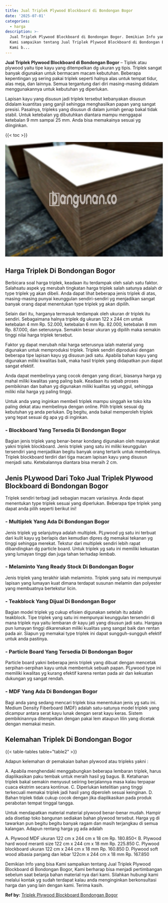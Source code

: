```yaml
---
title: Jual Triplek Plywood Blockboard di Bondongan Bogor
date: '2025-07-01'
categories:
  - harga
description: >-
  Jual Triplek Plywood Blockboard di Bondongan Bogor. Demikian Info yang bisa
  Kami sampaikan tentang Jual Triplek Plywood Blockboard di Bondongan Bogor,
  Kami b...
---
```


**Jual Triplek Plywood Blockboard di Bondongan Bogor** – Tiplek atau plywood yaitu tipe kayu yang ditempelkan dg ukuran yg tipis. Triplek sangat banyak digunakan untuk bermacam macam kebutuhan. Beberapa kepentingan yg sering pakai triplek seperti halnya alas untuk tempat tidur, alas meja, dan lainnya. Semua tergantung dari diri masing-masing didalam menggunakannya untuk kebutuhan yg diperlukan.

Lapisan kayu yang disusun jadi triplek tersebut kebanyakan disusun didalam kuantitas yang ganjil sehingga menghasilkan papan yang sangat presisi. Pasalnya, tripleks yang disusun di dalam jumlah genap bakal tidak stabil. Untuk ketebalan yg dibutuhkan diantara mampu menggapai ketebalan 9 mm sampai 25 mm. Anda bisa memakainya sesuai yg diinginkan.

{{< toc >}}

![Jual Triplek Plywood Blockboard di Bondongan Bogor](/images/jual-triplek-murah-38.png)

## Harga Triplek Di Bondongan Bogor

Berbicara soal harga triplek, keadaan itu terdampak oleh salah satu faktor. Salahsatu aspek yg merubah tingkatan harga triplek salah satunya adalah dr type triplek yg akan dibeli. Anda dapat lihat beberapa jenis triplek di atas, masing-masing punyai keunggulan sendiri-sendiri yg menjadikan sangat banyak orang dapat menentukan type triplek yg akan dipilih.

Selain dari itu, harganya termasuk terdampak oleh ukuran dr triplek itu sendiri. Sebagaimana halnya triplek dg ukuran 122 x 244 cm untuk ketebalan 4 mm Rp. 52.000, ketebalan 6 mm Rp. 82.000, ketebalan 8 mm Rp. 87.000, dan seterusnya. Semakin besar ukuran yg dipilih maka semakin tinggi nilai harga triplek tersebut.

Faktor yg dapat merubah nilai harga seterusnya ialah material yang digunakan untuk memproduksi triplek. Triplek sendiri diproduksi dengan beberapa tipe lapisan kayu yg disusun jadi satu. Apabila bahan kayu yang digunakan miliki kwalitas baik, maka hasil triplek yang didapatkan pun dapat sangat efektif.

Anda dapat membelinya yang cocok dengan yang dicari, biasanya harga yg mahal miliki kwalitas yang paling baik. Keadaan itu sebab proses pembikinan dan bahan yg digunakan miliki kualitas yg unggul, sehingga miliki nilai harga yg paling tinggi.

Untuk anda yang inginkan membeli triplek mampu singgah ke toko kita paling dekat atau membelinya dengan online. Pilih triplek sesuai dg kebutuhan yg anda perlukan. Dg begitu, anda bakal memperoleh triplek yang tepat sesuai dg apa yg di inginkan.

### \- Blockboard Yang Tersedia Di Bondongan Bogor

Bagian jenis triplek yang benar-benar kondang digunakan oleh masyarakat yakni triplek blockboard. Jenis triplek yang satu ini miliki keunggulan tersendiri yang menjadikan begitu banyak orang tertarik untuk membelinya. Triplek blockboard terdiri dari tiga macam lapisan kayu yang disusun menjadi satu. Ketebalannya diantara bisa meraih 2 cm.

## Jenis PLywood Dari Toko Jual Triplek Plywood Blockboard di Bondongan Bogor

Triplek sendiri terbagi jadi sebagian macam variasinya. Anda dapat menentukan type triplek sesuai yang diperlukan. Beberapa tipe triplek yang dapat anda pilih seperti berikut ini!

### \- Multiplek Yang Ada Di Bondongan Bogor

Jenis triplek yg selanjutnya adalah multiplek. PLywood yg satu ini terbuat dari kulit kayu yg berlapis dan kemudian dipres dg memakai tekanan yg tinggi sehingga merekat. Tekstur dari multiplek sendiri lebih rapat dibandingkan dg particle board. Untuk triplek yg satu ini memiliki kekuatan yang lumayan tinggi dan juga tahan terhadap lembab.

### \- Melaminto Yang Ready Stock Di Bondongan Bogor

Jenis triplek yang terakhir ialah melaminto. Triplek yang satu ini mempunyai lapisan yang lumayan kuat dimana terdapat susunan melamin dan polyester yang membuatnya bertekstur licin.

### \- Teakblock Yang Dijual Di Bondongan Bogor

Bagian model triplek yg cukup efisien digunakan setelah itu adalah teakblock. Tipe triplek yang satu ini mempunyai keunggulan tersendiri di mana triplek nya yaitu lembaran dr kayu jati yang disusun jadi satu. Hargaya pun lumayan tinggi dikarenakan miliki kualitas yang sangat baik dan rentan pada air. Siapun yg memakai type triplek ini dapat sungguh-sungguh efektif untuk anda pastinya.

### \- Particle Board Yang Tersedia Di Bondongan Bogor

Particle board yakni beberapa jenis triplek yang dibuat dengan mencetak serpihan-serpihan kayu untuk membentuk sebuah papan. PLywood type ini memiliki kwalitas yg kurang efektif karena rentan pada air dan kekuatan dukungan yg sangat rendah.

### \- MDF Yang Ada Di Bondongan Bogor

Bagi anda yang sedang mencari triplek bisa menentukan jenis yg satu ini. Medium Density Fiberboard (MDF) adalah satu-satunya model triplek yang dicampur antara serat kayu lunak dengan serat kayu keras. Sistem pembikinannya ditempelkan dengan pakai lem ataupun lilin yang dicetak dengan memakai mesin.

## Kelemahan Triplek Di Bondongan Bogor

{{< table-tables table="table2" >}}

Adapun kelemahan dr pemakaian bahan plywood atau tripleks yakni :

A. Apabila menghendaki menggabungkan beberapa lembaran triplek, harus diaplikasikan paku tembak untuk meraih hasil yg bagus. B. Ketahanan triplek bakal semakin menyusut seiiring berjalannya masa kalau terpapar cuaca ekstrim secara kontinue. C. Diperlukan ketelitian yang tinggi terkecuali memakai triplek jadi hasil yang diperoleh sesuai keinginan. D. Bahan triplek tidak cukup cocok dengan jika diaplikasikan pada produk perabotan tempat tinggal tangga.

Untuk mendapatkan material material plywood benar-benar mudah. Hampir ada disetiap toko bangunan sediakan bahan plywood tersebut. Harga yg di tawarkan pun begitu begitu banyak ragam dan masih terjangkau di semua kalangan. Adapun rentang harga yg ada adalah

A. Plywood MDF ukuran 122 cm x 244 cm x 18 cm Rp. 180.850< B. Plywood hard wood meranti size 122 cm x 244 cm x 18 mm Rp. 225.850 C. Plywood blockboard ukuran 122 cm x 244 cm x 18 mm Rp. 160.850 D. Plywood soft wood albasia panjang dan lebar 122cm x 244 cm x 18 mm Rp. 167.850

Demikian Info yang bisa Kami sampaikan tentang Jual Triplek Plywood Blockboard di Bondongan Bogor, Kami berharap bisa menjadi pertimbangan sebelum saat belanja bahan material nya dari kami. Silahkan hubungi kami melalui kontak yg sudah terdapat kalau anda menginginkan berkonsultasi harga dan yang lain dengan kami. Terima kasih.

**Ref by:** [Triplek Plywood Blockboard Bondongan Bogor](https://id.wikipedia.org/wiki/Triplek)
